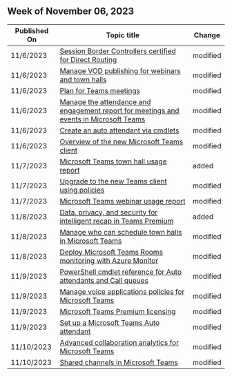 <!-- This file is generated automatically each week. Changes made to this file will be overwritten.-->



## Week of November 06, 2023


| Published On |Topic title | Change |
|------|------------|--------|
| 11/6/2023 | [Session Border Controllers certified for Direct Routing](/MicrosoftTeams/direct-routing-border-controllers) | modified |
| 11/6/2023 | [Manage VOD publishing for webinars and town halls](/MicrosoftTeams/manage-vod-publishing) | modified |
| 11/6/2023 | [Plan for Teams meetings](/MicrosoftTeams/plan-meetings) | modified |
| 11/6/2023 | [Manage the attendance and engagement report for meetings and events in Microsoft Teams](/MicrosoftTeams/teams-analytics-and-reports/meeting-attendance-report) | modified |
| 11/6/2023 | [Create an auto attendant via cmdlets](/MicrosoftTeams/create-a-phone-system-auto-attendant-via-cmdlets) | modified |
| 11/6/2023 | [Overview of the new Microsoft Teams client](/MicrosoftTeams/new-teams-desktop-admin) | modified |
| 11/7/2023 | [Microsoft Teams town hall usage report](/MicrosoftTeams/teams-analytics-and-reports/teams-town-hall-usage-report) | added |
| 11/7/2023 | [Upgrade to the new Teams client using policies](/MicrosoftTeams/new-teams-deploy-using-policies) | modified |
| 11/7/2023 | [Microsoft Teams webinar usage report](/MicrosoftTeams/teams-analytics-and-reports/teams-webinar-usage-report) | modified |
| 11/8/2023 | [Data, privacy, and security for intelligent recap in Teams Premium](/MicrosoftTeams/privacy/intelligent-recap) | added |
| 11/8/2023 | [Manage who can schedule town halls in Microsoft Teams](/MicrosoftTeams/set-up-town-halls) | modified |
| 11/8/2023 | [Deploy Microsoft Teams Rooms monitoring with Azure Monitor](/MicrosoftTeams/rooms/azure-monitor-deploy) | modified |
| 11/9/2023 | [PowerShell cmdlet reference for Auto attendants and Call queues](/MicrosoftTeams/call-queue-auto-attendant-cmdlets) | modified |
| 11/9/2023 | [Manage voice applications policies for Microsoft Teams](/MicrosoftTeams/manage-voice-applications-policies) | modified |
| 11/9/2023 | [Microsoft Teams Premium licensing](/MicrosoftTeams/teams-add-on-licensing/licensing-enhance-teams) | modified |
| 11/9/2023 | [Set up a Microsoft Teams Auto attendant](/MicrosoftTeams/create-a-phone-system-auto-attendant) | modified |
| 11/10/2023 | [Advanced collaboration analytics for Microsoft Teams](/MicrosoftTeams/advanced-collaboration-analytics) | modified |
| 11/10/2023 | [Shared channels in Microsoft Teams](/MicrosoftTeams/shared-channels) | modified |
